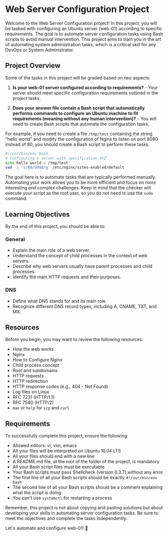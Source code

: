 # Web Server Configuration Project

Welcome to the Web Server Configuration project! In this project, you will be tasked with configuring an Ubuntu server (web-01) according to specific requirements. The goal is to automate server configuration tasks using Bash scripts to avoid manual intervention. This project aims to train you in the art of automating system administration tasks, which is a critical skill for any DevOps or System Administrator.

## Project Overview

Some of the tasks in this project will be graded based on two aspects:

1. **Is your web-01 server configured according to requirements?** - Your server should meet specific configuration requirements outlined in the project tasks.

2. **Does your answer file contain a Bash script that automatically performs commands to configure an Ubuntu machine to fit requirements (meaning without any human intervention)?** - You will need to create Bash scripts that automate the configuration tasks.

For example, if you need to create a file `/tmp/test` containing the string "hello world" and modify the configuration of Nginx to listen on port 8080 instead of 80, you should create a Bash script to perform these tasks.

```bash
#!/usr/bin/env bash
# Configuring a server with specification XYZ
echo hello world > /tmp/test
sed -i 's/80/8080/g' /etc/nginx/sites-enabled/default
```

The goal here is to automate tasks that are typically performed manually. Automating your work allows you to be more efficient and focus on more interesting and complex challenges. Keep in mind that the checker will execute your script as the root user, so you do not need to use the `sudo` command.

## Learning Objectives

By the end of this project, you should be able to:

### General
- Explain the main role of a web server.
- Understand the concept of child processes in the context of web servers.
- Describe why web servers usually have parent processes and child processes.
- Identify the main HTTP requests and their purposes.

### DNS
- Define what DNS stands for and its main role.
- Recognize different DNS record types, including A, CNAME, TXT, and MX.

## Resources

Before you begin, you may want to review the following resources:

- How the web works
- Nginx
- How to Configure Nginx
- Child process concept
- Root and subdomains
- HTTP requests
- HTTP redirection
- HTTP response codes (e.g., 404 - Not Found)
- Log files on Linux
- RFC 7231 (HTTP/1.1)
- RFC 7540 (HTTP/2)
- `man` or `help` for `scp` and `curl`

## Requirements

To successfully complete this project, ensure the following:

- Allowed editors: vi, vim, emacs
- All your files will be interpreted on Ubuntu 16.04 LTS
- All your files should end with a new line
- A README.md file, at the root of the folder of the project, is mandatory
- All your Bash script files must be executable
- Your Bash scripts must pass Shellcheck (version 0.3.7) without any error
- The first line of all your Bash scripts should be exactly `#!/usr/bin/env bash`
- The second line of all your Bash scripts should be a comment explaining what the script is doing
- You can't use `systemctl` for restarting a process

Remember, this project is not about copying and pasting solutions but about developing your skills in automating server configuration tasks. Be sure to meet the objectives and complete the tasks independently.

Let's automate and configure web-01! 🚀
